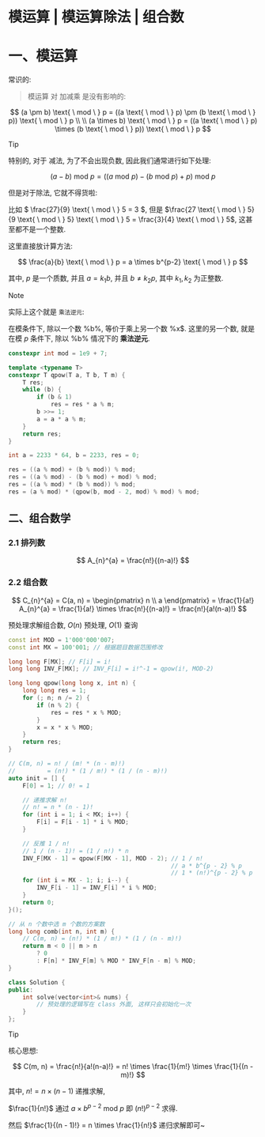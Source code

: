 # 模运算 | 模运算除法 | 组合数

# 一、模运算

常识的:

> 模运算 对 加减乘 是没有影响的:

$$
(a \pm b) \text{ \ mod \ } p = ((a \text{ \ mod \ } p) \pm (b \text{ \ mod \ } p)) \text{ \ mod \ } p \\
\\
(a \times b) \text{ \ mod \ } p = ((a \text{ \ mod \ } p) \times (b \text{ \ mod \ } p)) \text{ \ mod \ } p
$$

> [!TIP]
> 特别的, 对于 减法, 为了不会出现负数, 因此我们通常进行如下处理:
>
> $$
> (a - b) \text{ \ mod \ } p = ((a \text{ \ mod \ } p) - (b \text{ \ mod \ } p) + p) \text{ \ mod \ } p
> $$

但是对于除法, 它就不得货啦:

比如 $ \frac{27}{9} \text{ \ mod \ } 5 = 3 $, 但是 $\frac{27 \text{ \ mod \ } 5}{9 \text{ \ mod \ } 5} \text{ \ mod \ } 5 = \frac{3}{4} \text{ \ mod \ } 5$, 这甚至都不是一个整数.

这里直接放计算方法:

$$
\frac{a}{b} \text{ \ mod \ } p = a \times b^{p-2} \text{ \ mod \ } p
$$

其中, $p$ 是一个质数, 并且 $a = k_1b$, 并且 $b \not ={k_2p}$, 其中 $k_1, k_2$ 为正整数.

> [!NOTE]
> 实际上这个就是 `乘法逆元`:
>
> 在模条件下, 除以一个数 %b%, 等价于乘上另一个数 %x$. 这里的另一个数, 就是 在模 $p$ 条件下, 除以 %b% 情况下的 **乘法逆元**.

```cpp
constexpr int mod = 1e9 + 7;

template <typename T>
constexpr T qpow(T a, T b, T m) {
    T res;
    while (b) {
        if (b & 1)
            res = res * a % m;
        b >>= 1;
        a = a * a % m;
    }
    return res;
}

int a = 2233 * 64, b = 2233, res = 0;

res = ((a % mod) + (b % mod)) % mod;
res = ((a % mod) - (b % mod) + mod) % mod;
res = ((a % mod) * (b % mod)) % mod;
res = (a % mod) * (qpow(b, mod - 2, mod) % mod) % mod;
```

## 二、组合数学
### 2.1 排列数

$$
A_{n}^{a} = \frac{n!}{(n-a)!} 
$$

### 2.2 组合数

$$
C_{n}^{a} = C(a, n) = \begin{pmatrix}  
  n \\
  a
\end{pmatrix} = \frac{1}{a!} A_{n}^{a} = \frac{1}{a!} \times \frac{n!}{(n-a)!} = \frac{n!}{a!(n-a)!}
$$

预处理求解组合数, $O(n)$ 预处理, $O(1)$ 查询

```cpp
const int MOD = 1'000'000'007;
const int MX = 100'001; // 根据题目数据范围修改

long long F[MX]; // F[i] = i!
long long INV_F[MX]; // INV_F[i] = i!^-1 = qpow(i!, MOD-2)

long long qpow(long long x, int n) {
    long long res = 1;
    for (; n; n /= 2) {
        if (n % 2) {
            res = res * x % MOD;
        }
        x = x * x % MOD;
    }
    return res;
}

// C(m, n) = n! / (m! * (n - m)!)
//         = (n!) * (1 / m!) * (1 / (n - m)!)
auto init = [] {
    F[0] = 1; // 0! = 1

    // 递推求解 n!
    // n! = n * (n - 1)!
    for (int i = 1; i < MX; i++) {
        F[i] = F[i - 1] * i % MOD;
    }

    // 反推 1 / n!
    // 1 / (n - 1)! = (1 / n!) * n
    INV_F[MX - 1] = qpow(F[MX - 1], MOD - 2); // 1 / n!
                                              // a * b^{p - 2} % p
                                              // 1 * (n!)^{p - 2} % p
    for (int i = MX - 1; i; i--) {
        INV_F[i - 1] = INV_F[i] * i % MOD;
    }
    return 0;
}();

// 从 n 个数中选 m 个数的方案数
long long comb(int n, int m) {
    // C(m, n) = (n!) * (1 / m!) * (1 / (n - m)!)
    return m < 0 || m > n 
        ? 0 
        : F[n] * INV_F[m] % MOD * INV_F[n - m] % MOD;
}

class Solution {
public:
    int solve(vector<int>& nums) {
        // 预处理的逻辑写在 class 外面, 这样只会初始化一次
    }
};
```

> [!TIP]
> 核心思想:
>
> $$
> C(m, n) = \frac{n!}{a!(n-a)!} = n! \times \frac{1}{m!} \times \frac{1}{(n - m)!}
> $$
>
> 其中, $n! = n \times (n - 1)$ 递推求解,
>
> $\frac{1}{n!}$ 通过 $a \times b^{p - 2} \text{ \ mod \ } p$ 即 $(n!)^{p - 2}$ 求得.
>
> 然后 $\frac{1}{(n - 1)!} = n \times \frac{1}{n!}$ 递归求解即可~